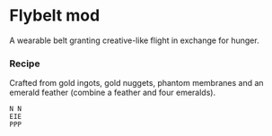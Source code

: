 # Flybelt mod
A wearable belt granting creative-like flight in exchange for hunger.

### Recipe
Crafted from gold ingots, gold nuggets, phantom membranes and an emerald feather (combine a feather and four emeralds).

    N N
    EIE
    PPP